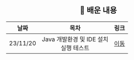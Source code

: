 <div align="center">

## 📖 배운 내용

|날짜|목차|링크|
|:---:|:---:|:---:|
|23/11/20|Java 개발환경 및 IDE 설치 <br> 실행 테스트|[이동](./src/Main.java)|
</div>